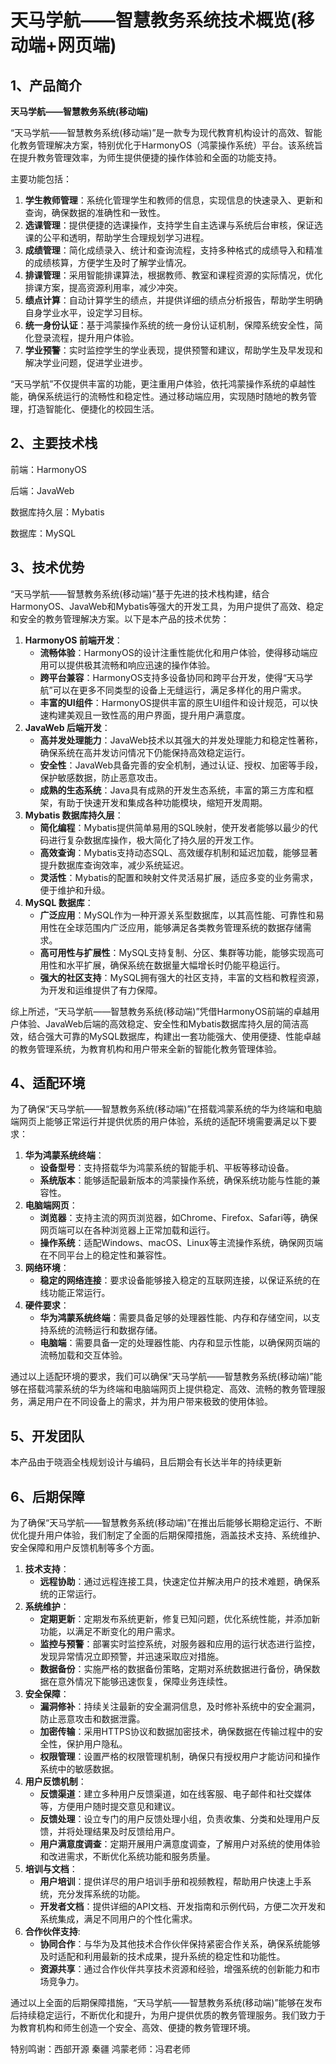 # 天马学航——智慧教务系统技术概览(移动端+网页端)

## 1、产品简介

**天马学航——智慧教务系统(移动端)**

“天马学航——智慧教务系统(移动端)”是一款专为现代教育机构设计的高效、智能化教务管理解决方案，特别优化于HarmonyOS（鸿蒙操作系统）平台。该系统旨在提升教务管理效率，为师生提供便捷的操作体验和全面的功能支持。

主要功能包括：

1. **学生教师管理**：系统化管理学生和教师的信息，实现信息的快速录入、更新和查询，确保数据的准确性和一致性。
2. **选课管理**：提供便捷的选课操作，支持学生自主选课与系统后台审核，保证选课的公平和透明，帮助学生合理规划学习进程。
3. **成绩管理**：简化成绩录入、统计和查询流程，支持多种格式的成绩导入和精准的成绩核算，方便学生及时了解学业情况。
4. **排课管理**：采用智能排课算法，根据教师、教室和课程资源的实际情况，优化排课方案，提高资源利用率，减少冲突。
5. **绩点计算**：自动计算学生的绩点，并提供详细的绩点分析报告，帮助学生明确自身学业水平，设定学习目标。
6. **统一身份认证**：基于鸿蒙操作系统的统一身份认证机制，保障系统安全性，简化登录流程，提升用户体验。
7. **学业预警**：实时监控学生的学业表现，提供预警和建议，帮助学生及早发现和解决学业问题，促进学业进步。

“天马学航”不仅提供丰富的功能，更注重用户体验，依托鸿蒙操作系统的卓越性能，确保系统运行的流畅性和稳定性。通过移动端应用，实现随时随地的教务管理，打造智能化、便捷化的校园生活。

## 2、主要技术栈

前端：HarmonyOS

后端：JavaWeb

数据库持久层：Mybatis

数据库：MySQL

## 3、技术优势

“天马学航——智慧教务系统(移动端)”基于先进的技术栈构建，结合HarmonyOS、JavaWeb和Mybatis等强大的开发工具，为用户提供了高效、稳定和安全的教务管理解决方案。以下是本产品的技术优势：

1. **HarmonyOS 前端开发**：
   - **流畅体验**：HarmonyOS的设计注重性能优化和用户体验，使得移动端应用可以提供极其流畅和响应迅速的操作体验。
   - **跨平台兼容**：HarmonyOS支持多设备协同和跨平台开发，使得“天马学航”可以在更多不同类型的设备上无缝运行，满足多样化的用户需求。
   - **丰富的UI组件**：HarmonyOS提供丰富的原生UI组件和设计规范，可以快速构建美观且一致性高的用户界面，提升用户满意度。
2. **JavaWeb 后端开发**：
   - **高并发处理能力**：JavaWeb技术以其强大的并发处理能力和稳定性著称，确保系统在高并发访问情况下仍能保持高效稳定运行。
   - **安全性**：JavaWeb具备完善的安全机制，通过认证、授权、加密等手段，保护敏感数据，防止恶意攻击。
   - **成熟的生态系统**：Java具有成熟的开发生态系统，丰富的第三方库和框架，有助于快速开发和集成各种功能模块，缩短开发周期。
3. **Mybatis 数据库持久层**：
   - **简化编程**：Mybatis提供简单易用的SQL映射，使开发者能够以最少的代码进行复杂数据库操作，极大简化了持久层的开发工作。
   - **高效查询**：Mybatis支持动态SQL、高效缓存机制和延迟加载，能够显著提升数据库查询效率，减少系统延迟。
   - **灵活性**：Mybatis的配置和映射文件灵活易扩展，适应多变的业务需求，便于维护和升级。
4. **MySQL 数据库**：
   - **广泛应用**：MySQL作为一种开源关系型数据库，以其高性能、可靠性和易用性在全球范围内广泛应用，能够满足各类教务管理系统的数据存储需求。
   - **高可用性与扩展性**：MySQL支持复制、分区、集群等功能，能够实现高可用性和水平扩展，确保系统在数据量大幅增长时仍能平稳运行。
   - **强大的社区支持**：MySQL拥有强大的社区支持，丰富的文档和教程资源，为开发和运维提供了有力保障。

综上所述，“天马学航——智慧教务系统(移动端)”凭借HarmonyOS前端的卓越用户体验、JavaWeb后端的高效稳定、安全性和Mybatis数据库持久层的简洁高效，结合强大可靠的MySQL数据库，构建出一套功能强大、使用便捷、性能卓越的教务管理系统，为教育机构和用户带来全新的智能化教务管理体验。

## 4、适配环境

为了确保“天马学航——智慧教务系统(移动端)”在搭载鸿蒙系统的华为终端和电脑端网页上能够正常运行并提供优质的用户体验，系统的适配环境需要满足以下要求：

1. **华为鸿蒙系统终端**：
   - **设备型号**：支持搭载华为鸿蒙系统的智能手机、平板等移动设备。
   - **系统版本**：能够适配最新版本的鸿蒙操作系统，确保系统功能与性能的兼容性。
2. **电脑端网页**：
   - **浏览器**：支持主流的网页浏览器，如Chrome、Firefox、Safari等，确保网页端可以在各种浏览器上正常加载和运行。
   - **操作系统**：适配Windows、macOS、Linux等主流操作系统，确保网页端在不同平台上的稳定性和兼容性。
3. **网络环境**：
   - **稳定的网络连接**：要求设备能够接入稳定的互联网连接，以保证系统的在线功能正常运行。
4. **硬件要求**：
   - **华为鸿蒙系统终端**：需要具备足够的处理器性能、内存和存储空间，以支持系统的流畅运行和数据存储。
   - **电脑端**：需要具备一定的处理器性能、内存和显示性能，以确保网页端的流畅加载和交互体验。

通过以上适配环境的要求，我们可以确保“天马学航——智慧教务系统(移动端)”能够在搭载鸿蒙系统的华为终端和电脑端网页上提供稳定、高效、流畅的教务管理服务，满足用户在不同设备上的需求，并为用户带来极致的使用体验。

## 5、开发团队

本产品由于晓涵全栈规划设计与编码，且后期会有长达半年的持续更新

## 6、后期保障

为了确保“天马学航——智慧教务系统(移动端)”在推出后能够长期稳定运行、不断优化提升用户体验，我们制定了全面的后期保障措施，涵盖技术支持、系统维护、安全保障和用户反馈机制等多个方面。

1. **技术支持**：
   - **远程协助**：通过远程连接工具，快速定位并解决用户的技术难题，确保系统的正常运行。
2. **系统维护**：
   - **定期更新**：定期发布系统更新，修复已知问题，优化系统性能，并添加新功能，以满足不断变化的用户需求。
   - **监控与预警**：部署实时监控系统，对服务器和应用的运行状态进行监控，发现异常情况立即预警，并迅速采取应对措施。
   - **数据备份**：实施严格的数据备份策略，定期对系统数据进行备份，确保数据在意外情况下能够迅速恢复，保障业务连续性。
3. **安全保障**：
   - **漏洞修补**：持续关注最新的安全漏洞信息，及时修补系统中的安全漏洞，防止恶意攻击和数据泄露。
   - **加密传输**：采用HTTPS协议和数据加密技术，确保数据在传输过程中的安全性，保护用户隐私。
   - **权限管理**：设置严格的权限管理机制，确保只有授权用户才能访问和操作系统中的敏感数据。
4. **用户反馈机制**：
   - **反馈渠道**：建立多种用户反馈渠道，如在线客服、电子邮件和社交媒体等，方便用户随时提交意见和建议。
   - **反馈处理**：设立专门的用户反馈处理小组，负责收集、分类和处理用户反馈，并将处理结果及时反馈给用户。
   - **用户满意度调查**：定期开展用户满意度调查，了解用户对系统的使用体验和改进需求，不断优化系统功能和服务质量。
5. **培训与文档**：
   - **用户培训**：提供详尽的用户培训手册和视频教程，帮助用户快速上手系统，充分发挥系统的功能。
   - **开发者文档**：提供详细的API文档、开发指南和示例代码，方便二次开发和系统集成，满足不同用户的个性化需求。
6. **合作伙伴支持**:
   - **协同合作**：与华为及其他技术合作伙伴保持紧密合作关系，确保系统能够及时适配和利用最新的技术成果，提升系统的稳定性和功能性。
   - **资源共享**：通过合作伙伴共享技术资源和经验，增强系统的创新能力和市场竞争力。

通过以上全面的后期保障措施，“天马学航——智慧教务系统(移动端)”能够在发布后持续稳定运行，不断优化和提升，为用户提供优质的教务管理服务。我们致力于为教育机构和师生创造一个安全、高效、便捷的教务管理环境。

特别鸣谢：西部开源 秦疆  鸿蒙老师：冯君老师
